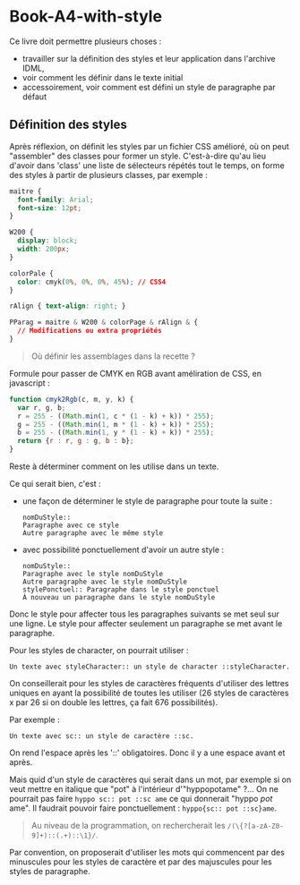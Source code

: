 # Book-A4-with-style

Ce livre doit permettre plusieurs choses :

* travailler sur la définition des styles et leur application dans l'archive IDML,
* voir comment les définir dans le texte initial
* accessoirement, voir comment est défini un style de paragraphe par défaut

## Définition des styles

Après réflexion, on définit les styles par un fichier CSS amélioré, où on peut "assembler" des classes pour former un style. C'est-à-dire qu'au lieu d'avoir dans 'class' une liste de sélecteurs répétés tout le temps, on forme des styles à partir de plusieurs classes, par exemple : 

~~~css
maitre {
  font-family: Arial;
  font-size: 12pt;
}

W200 {
  display: block;
  width: 200px;
}

colorPale {
  color: cmyk(0%, 0%, 0%, 45%); // CSS4
}

rAlign { text-align: right; }

PParag = maitre & W200 & colorPage & rAlign & {
  // Modifications ou extra propriétés
}
~~~

> Où définir les assemblages dans la recette ?

Formule pour passer de CMYK en RGB avant améliration de CSS, en javascript :

~~~javascript
function cmyk2Rgb(c, m, y, k) {
  var r, g, b;
  r = 255 - ((Math.min(1, c * (1 - k) + k)) * 255);
  g = 255 - ((Math.min(1, m * (1 - k) + k)) * 255);
  b = 255 - ((Math.min(1, y * (1 - k) + k)) * 255);
  return {r : r, g : g, b : b};
}
~~~

Reste à déterminer comment on les utilise dans un texte. 

Ce qui serait bien, c'est : 

* une façon de déterminer le style de paragraphe pour toute la suite :

  ~~~text
  nomDuStyle::
  Paragraphe avec ce style
  Autre paragraphe avec le même style

  ~~~
* avec possibilité ponctuellement d'avoir un autre style :

  ~~~text
  nomDuStyle::
  Paragraphe avec le style nomDuStyle
  Autre paragraphe avec le style nomDuStyle
  stylePonctuel:: Paragraphe dans le style ponctuel
  À nouveau un paragraphe dans le style nomDuStyle
  ~~~~

Donc le style pour affecter tous les paragraphes suivants se met seul sur une ligne. Le style pour affecter seulement un paragraphe se met avant le paragraphe. 

Pour les styles de character, on pourrait utiliser : 

~~~text
Un texte avec styleCharacter:: un style de character ::styleCharacter.
~~~

On conseillerait pour les styles de caractères fréquents d'utiliser des lettres uniques en ayant la possibilité de toutes les utiliser (26 styles de caractères x par 26 si on double les lettres, ça fait 676 possibilités).

Par exemple :

~~~text
Un texte avec sc:: un style de caractère ::sc.
~~~

On rend l'espace après les '::' obligatoires. Donc il y a une espace avant et après. 

Mais quid d'un style de caractères qui serait dans un mot, par exemple si on veut mettre en italique que "pot" à l'intérieur d'"hyppopotame" ?… On ne pourrait pas faire `hyppo sc:: pot ::sc ame` ce qui donnerait "hyppo *pot* ame". Il faudrait pouvoir faire ponctuellement : `hyppo{sc:: pot ::sc}ame`.

> Au niveau de la programmation, on rechercherait les `/(\{?[a-zA-Z0-9]+)::(.+)::\1}/`.

Par convention, on proposerait d'utiliser les mots qui commencent par des minuscules pour les styles de caractère et par des majuscules pour les styles de paragraphe.